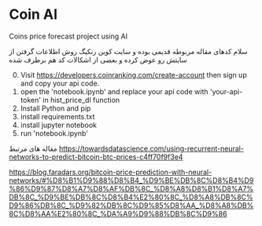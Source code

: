 # Coin AI

Coins price forecast project using AI

سلام کدهای مقاله مربوطه قدیمی بوده و سایت کوین رنکیگ روش اطلاعات گرفتن از سایتش رو عوض کرده و بعضی از اشکالات کد هم برطرف شده

0. Visit https://developers.coinranking.com/create-account then sign up and copy your api code.
1. open the 'notebook.ipynb' and replace your api code with 'your-api-token' in hist_price_dl function
2. Install Python and pip
3. install requirements.txt
4. install jupyter notebook
5. run 'notebook.ipynb'

مقاله های مرتبط
https://towardsdatascience.com/using-recurrent-neural-networks-to-predict-bitcoin-btc-prices-c4ff70f9f3e4

https://blog.faradars.org/bitcoin-price-prediction-with-neural-networks/#%D8%B1%D9%88%D8%B4_%D9%BE%DB%8C%D8%B4%D9%86%D9%87%D8%A7%D8%AF%DB%8C_%D8%A8%D8%B1%D8%A7%DB%8C_%D9%BE%DB%8C%D8%B4%E2%80%8C_%D8%A8%DB%8C%D9%86%DB%8C_%D9%82%DB%8C%D9%85%D8%AA_%D8%A8%DB%8C%D8%AA%E2%80%8C_%DA%A9%D9%88%DB%8C%D9%86
